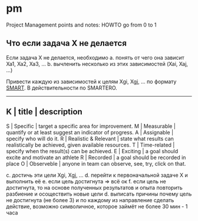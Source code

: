 # pm
Project Management points and notes: HOWTO go from 0 to 1

## Что если задача X не делается

Если задача X не делается, необходимо
а. понять от чего она зависит Xa1, Xa2, Xa3, ...
b. вычленить несколько из этих зависимостей (Xai, Xaj, ...)

Привести каждую из зависимостей к целям Xgi, Xgj, ... по формату [SMART](https://en.wikipedia.org/wiki/SMART_criteria).
В действительности по SMARTERO.

---------------------------------------------------------------------------
K | title                 | description
---------------------------------------------------------------------------
S | Specific              | target a specific area for improvement.
M | Measurable            | quantify or at least suggest an indicator of progress.
A | Assignable            | specify who will do it.
R | Realistic & Relevant  | state what results can realistically be achieved, given available resources.
T | Time-related          | specify when the result(s) can be achieved.
E | Exciting              | a goal should excite and motivate an athlete
R | Recorded              | a goal should be recorded in place
O | Observeble            | anyone in team can observe, see, try, click on that. 

c. достичь эти цели Xgi, Xgj, ...
d. перейти к первоначальной задаче X и выполнить её
e. если цель достигнута => всё ок
f. если цель не достигнута, то на основе полученных результатов и опыта повторить разбиение и осоществить новые цели
d. выписать причины почему цель не достигнута (не более 3) и по каждому из направление сделать действие, возможно символичное,
   которое займёт не более 30 мин - 1 часа
